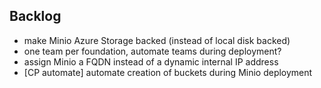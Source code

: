 ## Backlog

- make Minio Azure Storage backed (instead of local disk backed)
- one team per foundation, automate teams during deployment?
- assign Minio a FQDN instead of a dynamic internal IP address
- [CP automate] automate creation of buckets during Minio deployment